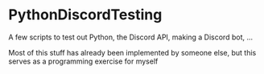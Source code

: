 # PythonDiscordTesting
A few scripts to test out Python, the Discord API, making a Discord bot, ...

Most of this stuff has already been implemented by someone else, but this serves as a programming exercise for myself
